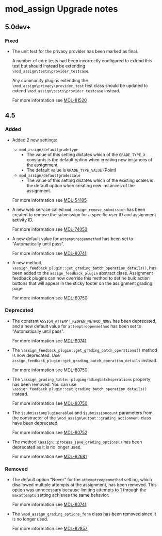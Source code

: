 # mod_assign Upgrade notes

## 5.0dev+

### Fixed

- The unit test for the privacy provider has been marked as final.

  A number of core tests had been incorrectly configured to extend this test
  but should instead be extending `\mod_assign\tests\provider_testcase`.

  Any community plugins extending the `\mod_assign\privacy\provider_test` test
  class should be updated to extend `\mod_assign\tests\provider_testcase` instead.

  For more information see [MDL-81520](https://tracker.moodle.org/browse/MDL-81520)

## 4.5

### Added

- Added 2 new settings:
    - `mod_assign/defaultgradetype`
      - The value of this setting dictates which of the `GRADE_TYPE_X` constants is the default option when creating new instances of the assignment.
      - The default value is `GRADE_TYPE_VALUE` (Point)
    - `mod_assign/defaultgradescale`
      - The value of this setting dictates which of the existing scales is the default option when creating new instances of the assignment.

  For more information see [MDL-54105](https://tracker.moodle.org/browse/MDL-54105)
- A new web service called `mod_assign_remove_submission` has been created to remove the submission for a specific user ID and assignment activity ID.

  For more information see [MDL-74050](https://tracker.moodle.org/browse/MDL-74050)
- A new default value for `attemptreopenmethod` has been set to "Automatically until pass".

  For more information see [MDL-80741](https://tracker.moodle.org/browse/MDL-80741)
- A new method, `\assign_feedback_plugin::get_grading_batch_operation_details()`, has been added to the `assign_feedback_plugin` abstract class. Assignment feedback plugins can now override this method to define bulk action buttons that will appear in the sticky footer on the assignment grading page.

  For more information see [MDL-80750](https://tracker.moodle.org/browse/MDL-80750)

### Deprecated

- The constant `ASSIGN_ATTEMPT_REOPEN_METHOD_NONE` has been deprecated, and a new default value for `attemptreopenmethod` has been set to "Automatically until pass".

  For more information see [MDL-80741](https://tracker.moodle.org/browse/MDL-80741)
- The `\assign_feedback_plugin::get_grading_batch_operations()` method is now deprecated. Use `assign_feedback_plugin::get_grading_batch_operation_details` instead.

  For more information see [MDL-80750](https://tracker.moodle.org/browse/MDL-80750)
- The `\assign_grading_table::plugingradingbatchoperations` property has been removed. You can use `\assign_feedback_plugin::get_grading_batch_operation_details()` instead.

  For more information see [MDL-80750](https://tracker.moodle.org/browse/MDL-80750)
- The `$submissionpluginenabled` and `$submissioncount` parameters from the constructor of the `\mod_assign\output::grading_actionmenu` class have been deprecated.

  For more information see [MDL-80752](https://tracker.moodle.org/browse/MDL-80752)
- The method `\assign::process_save_grading_options()` has been deprecated as it is no longer used.

  For more information see [MDL-82681](https://tracker.moodle.org/browse/MDL-82681)

### Removed

- The default option "Never" for the `attemptreopenmethod` setting, which disallowed multiple attempts at the assignment, has been removed. This option was unnecessary because limiting attempts to 1 through the `maxattempts` setting achieves the same behavior.

  For more information see [MDL-80741](https://tracker.moodle.org/browse/MDL-80741)
- The `\mod_assign_grading_options_form` class has been removed since it is no longer used.

  For more information see [MDL-82857](https://tracker.moodle.org/browse/MDL-82857)

